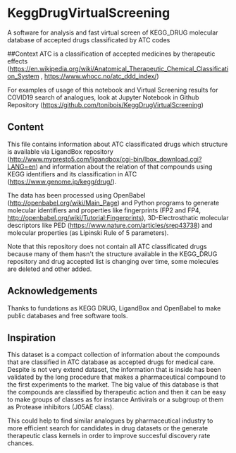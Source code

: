 # KeggDrugVirtualScreening
A software for analysis and fast virtual screen of KEGG_DRUG molecular database of accepted drugs classificated by ATC codes

##Context
ATC is a classification of accepted medicines by therapeutic effects (https://en.wikipedia.org/wiki/Anatomical_Therapeutic_Chemical_Classification_System , https://www.whocc.no/atc_ddd_index/)

For examples of usage of this notebook and Virtual Screening results for COVID19 search of analogues, look at Jupyter Notebook in Github Repository (https://github.com/tonibois/KeggDrugVirtualScreening)

## Content
This file contains information about ATC classificated drugs which structure is available via LigandBox repository (http://www.mypresto5.com/ligandbox/cgi-bin/lbox_download.cgi?LANG=en) and information about the relation of that compounds using KEGG identifiers and its classification in ATC (https://www.genome.jp/kegg/drug/).

The data has been processed using OpenBabel (http://openbabel.org/wiki/Main_Page) and Python programs to generate molecular identifiers and properties like fingerprints (FP2 and FP4, http://openbabel.org/wiki/Tutorial:Fingerprints), 3D-Electrosthatic molecular descriptors like PED (https://www.nature.com/articles/srep43738) and molecular properties (as Lipinski Rule of 5 parameters).

Note that this repository does not contain all ATC classificated drugs because many of them hasn't the structure available in the KEGG_DRUG repository and drug accepted list is changing over time, some molecules are deleted and other added.

## Acknowledgements
Thanks to fundations as KEGG DRUG, LigandBox and OpenBabel to make public databases and free software tools.

## Inspiration
This dataset is a compact collection of information about the compounds that are classified in ATC database as accepted drugs for medical care. Despite is not very extend dataset, the information that is inside has been validated by the long procedure that makes a pharmaceutical compound to the first experiments to the market. The big value of this database is that the compounds are classified by therapeutic action and then it can be easy to make groups of classes as for instance Antivirals or a subgroup ot them as Protease inhibitors (J05AE class).

This could help to find similar analogues by pharmaceutical industry to more efficient search for candidates in drug datasets or the generate therapeutic class kernels in order to improve succesful discovery rate chances.
